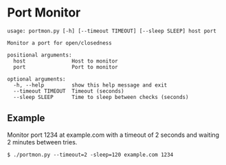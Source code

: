 Port Monitor
============

    usage: portmon.py [-h] [--timeout TIMEOUT] [--sleep SLEEP] host port
    
    Monitor a port for open/closedness
    
    positional arguments:
      host               Host to monitor
      port               Port to monitor
    
    optional arguments:
      -h, --help         show this help message and exit
      --timeout TIMEOUT  Timeout (seconds)
      --sleep SLEEP      Time to sleep between checks (seconds)

## Example

Monitor port 1234 at example.com with a timeout of 2 seconds and waiting 2 minutes between tries.

    $ ./portmon.py --timeout=2 -sleep=120 example.com 1234